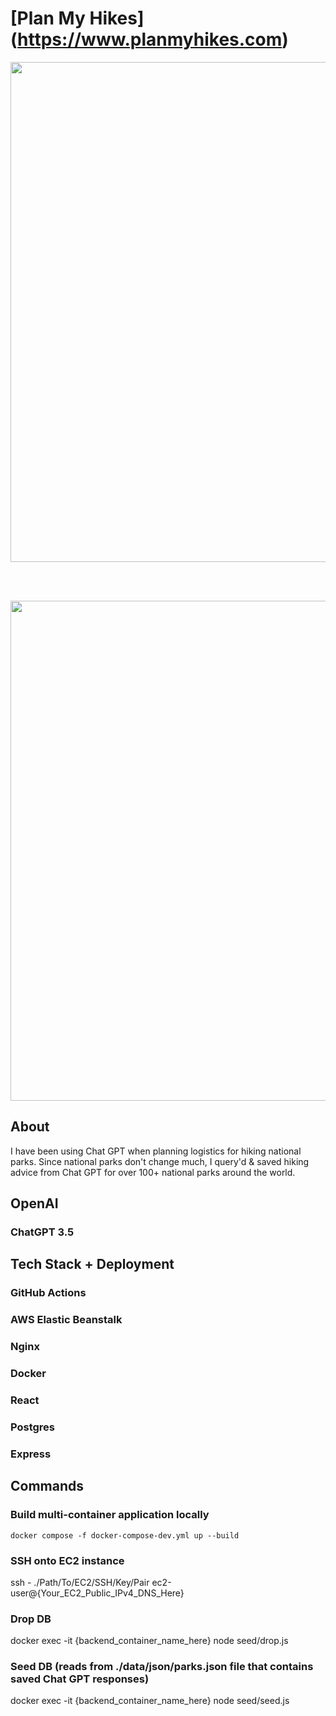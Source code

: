 # [Plan My Hikes] (https://www.planmyhikes.com)

<p align="center"><img src="https://i.imgur.com/Im7naBI.png" width="800px"/></p>
<br><br>
<p align="center"><img src="https://i.imgur.com/Gnb5Tlo.png" width="800px"/></p>

## About

I have been using Chat GPT when planning logistics for hiking national parks. Since national parks don't change much, I query'd & saved hiking advice from Chat GPT for over 100+ national parks around the world. 

## OpenAI

### ChatGPT 3.5

## Tech Stack + Deployment

### GitHub Actions

### AWS Elastic Beanstalk

### Nginx

### Docker

### React

### Postgres

### Express

## Commands

### Build multi-container application locally
`docker compose -f docker-compose-dev.yml up --build`

### SSH onto EC2 instance

ssh - ./Path/To/EC2/SSH/Key/Pair ec2-user@{Your_EC2_Public_IPv4_DNS_Here}

### Drop DB

docker exec -it {backend_container_name_here} node seed/drop.js

### Seed DB (reads from ./data/json/parks.json file that contains saved Chat GPT responses)

docker exec -it {backend_container_name_here} node seed/seed.js

###  